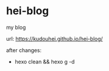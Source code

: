 # hei-blog
my blog

url: https://kudouhei.github.io/hei-blog/

after changes:
- hexo clean && hexo g -d